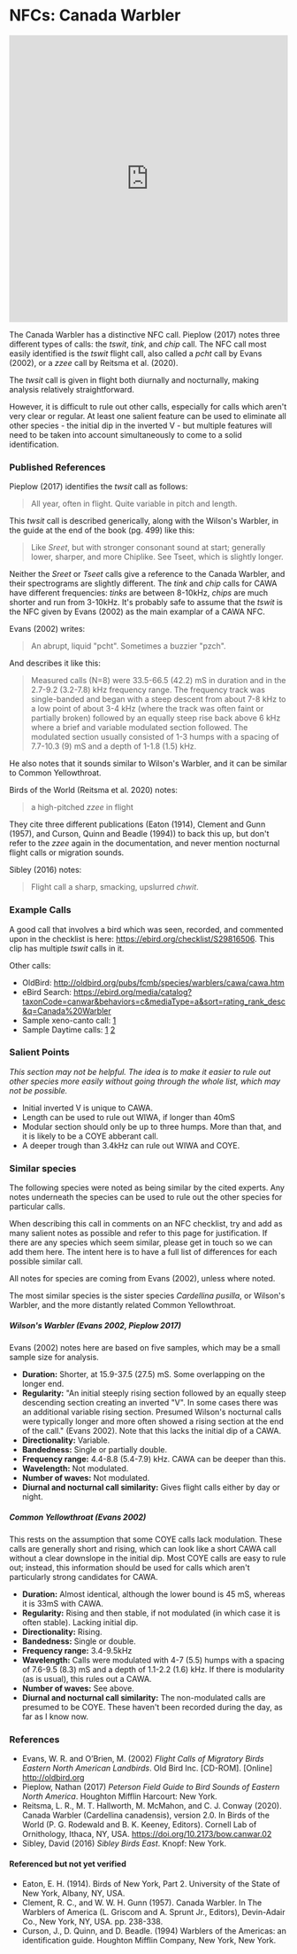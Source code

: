 # NFCs: Canada Warbler

<iframe width="640" height="518" src="https://macaulaylibrary.org/asset/242800411/embed/640" frameborder="0" allowfullscreen style="width:6040px;max-width:100%;"></iframe>

The Canada Warbler has a distinctive NFC call. Pieplow (2017) notes three different types of calls: the _tswit_, _tink_, and _chip_ call. The NFC call most easily identified is the _tswit_ flight call, also called a _pcht_ call by Evans (2002), or a _zzee_ call by Reitsma et al. (2020).

The _twsit_ call is given in flight both diurnally and nocturnally, making analysis relatively straightforward.

However, it is difficult to rule out other calls, especially for calls which aren't very clear or regular. At least one salient feature can be used to eliminate all other species - the initial dip in the inverted V - but multiple features will need to be taken into account simultaneously to come to a solid identification.

### Published References

Pieplow (2017) identifies the _twsit_ call as follows:

> All year, often in flight. Quite variable in pitch and length.

This _twsit_ call is described generically, along with the Wilson's Warbler, in the guide at the end of the book (pg. 499) like this:

> Like _Sreet_, but with stronger consonant sound at start; generally lower, sharper, and more Chiplike. See Tseet, which is slightly longer.

Neither the _Sreet_ or _Tseet_ calls give a reference to the Canada Warbler, and their spectrograms are slightly different. The _tink_ and _chip_ calls for CAWA have different frequencies: _tinks_ are between 8-10kHz, _chips_ are much shorter and run from 3-10kHz. It's probably safe to assume that the _tswit_ is the NFC given by Evans (2002) as the main examplar of a CAWA NFC.

Evans (2002) writes:

> An abrupt, liquid "pcht". Sometimes a buzzier "pzch".

And describes it like this:

> Measured calls (N=8) were 33.5-66.5 (42.2) mS in duration and in the 2.7-9.2 (3.2-7.8) kHz frequency range. The frequency track was single-banded and began with a steep descent from about 7-8 kHz to a low point of about 3-4 kHz (where the track was often faint or partially broken) followed by an equally steep rise back above 6 kHz where a brief and variable modulated section followed. The modulated section usually consisted of 1-3 humps with a spacing of 7.7-10.3 (9) mS and a depth of 1-1.8 (1.5) kHz.

He also notes that it sounds similar to Wilson's Warbler, and it can be similar to Common Yellowthroat.

Birds of the World (Reitsma et al. 2020) notes:

> a high-pitched _zzee_ in flight

They cite three different publications (Eaton (1914), Clement and Gunn (1957), and Curson, Quinn and Beadle (1994)) to back this up, but don't refer to the _zzee_ again in the documentation, and never mention nocturnal flight calls or migration sounds.

Sibley (2016) notes:

> Flight call a sharp, smacking, upslurred _chwit_.

### Example Calls

A good call that involves a bird which was seen, recorded, and commented upon in the checklist is here: https://ebird.org/checklist/S29816506. This clip has multiple _tswit_ calls in it.

Other calls:

- OldBird: http://oldbird.org/pubs/fcmb/species/warblers/cawa/cawa.htm
- eBird Search: https://ebird.org/media/catalog?taxonCode=canwar&behaviors=c&mediaType=a&sort=rating_rank_desc&q=Canada%20Warbler
- Sample xeno-canto call: [1](https://www.xeno-canto.org/20990)
- Sample Daytime calls: [1](https://www.xeno-canto.org/20990) [2](https://ebird.org/checklist/S29816506)

### Salient Points

_This section may not be helpful. The idea is to make it easier to rule out other species more easily without going through the whole list, which may not be possible._

- Initial inverted V is unique to CAWA.
- Length can be used to rule out WIWA, if longer than 40mS
- Modular section should only be up to three humps. More than that, and it is likely to be a COYE abberant call.
- A deeper trough than 3.4kHz can rule out WIWA and COYE.

### Similar species

The following species were noted as being similar by the cited experts. Any notes underneath the species can be used to rule out the other species for particular calls.

When describing this call in comments on an NFC checklist, try and add as many salient notes as possible and refer to this page for justification. If there are any species which seem similar, please get in touch so we can add them here. The intent here is to have a full list of differences for each possible similar call.

All notes for species are coming from Evans (2002), unless where noted.

The most similar species is the sister species _Cardellina pusilla_, or Wilson's Warbler, and the more distantly related Common Yellowthroat.

##### Wilson's Warbler (Evans 2002, Pieplow 2017)

Evans (2002) notes here are based on five samples, which may be a small sample size for analysis.

- **Duration:** Shorter, at 15.9-37.5 (27.5) mS. Some overlapping on the longer end.
- **Regularity:** "An initial steeply rising section followed by an equally steep descending section creating an inverted "V". In some cases there was an additional variable rising section. Presumed Wilson's nocturnal calls were typically longer and more often showed a rising section at the end of the call." (Evans 2002). Note that this lacks the initial dip of a CAWA.
- **Directionality:** Variable.
- **Bandedness:** Single or partially double.
- **Frequency range:** 4.4-8.8 (5.4-7.9) kHz. CAWA can be deeper than this.
- **Wavelength:** Not modulated.
- **Number of waves:** Not modulated.
- **Diurnal and nocturnal call similarity:** Gives flight calls either by day or night.

##### Common Yellowthroat (Evans 2002)

This rests on the assumption that some COYE calls lack modulation. These calls are generally short and rising, which can look like a short CAWA call without a clear downslope in the initial dip. Most COYE calls are easy to rule out; instead, this information should be used for calls which aren't particularly strong candidates for CAWA.

- **Duration:** Almost identical, although the lower bound is 45 mS, whereas it is 33mS with CAWA.
- **Regularity:** Rising and then stable, if not modulated (in which case it is often stable). Lacking initial dip.
- **Directionality:** Rising.
- **Bandedness:** Single or double.
- **Frequency range:** 3.4-9.5kHz
- **Wavelength:** Calls were modulated with 4-7 (5.5) humps with a spacing of 7.6-9.5 (8.3) mS and a depth of 1.1-2.2 (1.6) kHz. If there is modularity (as is usual), this rules out a CAWA.
- **Number of waves:** See above.
- **Diurnal and nocturnal call similarity:** The non-modulated calls are presumed to be COYE. These haven't been recorded during the day, as far as I know now.

### References

* Evans, W. R. and O’Brien, M. (2002) _Flight Calls of Migratory Birds Eastern North American Landbirds_. Old Bird Inc. [CD-ROM]. [Online] http://oldbird.org
* Pieplow, Nathan (2017) _Peterson Field Guide to Bird Sounds of Eastern North America_. Houghton Mifflin Harcourt: New York.
* Reitsma, L. R., M. T. Hallworth, M. McMahon, and C. J. Conway (2020). Canada Warbler (Cardellina canadensis), version 2.0. In Birds of the World (P. G. Rodewald and B. K. Keeney, Editors). Cornell Lab of Ornithology, Ithaca, NY, USA. https://doi.org/10.2173/bow.canwar.02
* Sibley, David (2016) _Sibley Birds East_. Knopf: New York.

#### Referenced but not yet verified

* Eaton, E. H. (1914). Birds of New York, Part 2. University of the State of New York, Albany, NY, USA.
* Clement, R. C., and W. W. H. Gunn (1957). Canada Warbler. In The Warblers of America (L. Griscom and A. Sprunt Jr., Editors), Devin-Adair Co., New York, NY, USA. pp. 238-338.
* Curson, J., D. Quinn, and D. Beadle. (1994) Warblers of the Americas: an identification guide. Houghton Mifflin Company, New York, New York.
